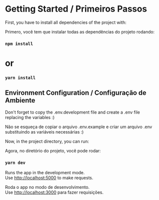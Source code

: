 # Getting Started / Primeiros Passos

First, you have to install all dependencies of the project with:

Primero, você tem que instalar todas as dependências do projeto rodando:

### `npm install`
# or
### `yarn install`

## Environment Configuration / Configuração de Ambiente

Don't forget to copy the .env.development file and create a .env file replacing the variables :)

Não se esqueça de copiar o arquivo .env.example e criar um arquivo .env substituindo as variáveis necessárias :)

Now, in the project directory, you can run:

Agora, no diretório do projeto, você pode rodar:

### `yarn dev`

Runs the app in the development mode.\
Use [http://localhost:5000](http://localhost:5000) to make requests.

Roda o app no modo de desenvolvimento.\
Use [http://localhost:3000](http://localhost:3000) para fazer requisições.